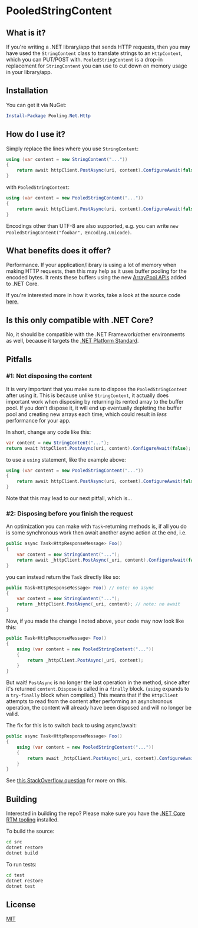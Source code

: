 # PooledStringContent

## What is it?

If you're writing a .NET library/app that sends HTTP requests, then you may have used the `StringContent` class to translate strings to an `HttpContent`, which you can PUT/POST with. `PooledStringContent` is a drop-in replacement for `StringContent` you can use to cut down on memory usage in your library/app.

## Installation

You can get it via NuGet:

```powershell
Install-Package Pooling.Net.Http
```

## How do I use it?

Simply replace the lines where you use `StringContent`:

```cs
using (var content = new StringContent("..."))
{
    return await httpClient.PostAsync(uri, content).ConfigureAwait(false);
}
```

with `PooledStringContent`:

```cs
using (var content = new PooledStringContent("..."))
{
    return await httpClient.PostAsync(uri, content).ConfigureAwait(false);
}
```

Encodings other than UTF-8 are also supported, e.g. you can write `new PooledStringContent("foobar", Encoding.Unicode)`.

## What benefits does it offer?

Performance. If your application/library is using a lot of memory when making HTTP requests, then this may help as it uses buffer pooling for the encoded bytes. It rents these buffers using the new [ArrayPool APIs](https://github.com/dotnet/corefx/blob/master/src/System.Buffers/src/System/Buffers/ArrayPool.cs) added to .NET Core.

If you're interested more in how it works, take a look at the source code [here.](src/Pooling.Net.Http/PooledStringContent.cs)

## Is this only compatible with .NET Core?

No, it should be compatible with the .NET Framework/other environments as well, because it targets the [.NET Platform Standard](https://github.com/dotnet/corefx/blob/master/Documentation/architecture/net-platform-standard.md).

## Pitfalls

### #1: Not disposing the content #

It is very important that you make sure to dispose the `PooledStringContent` after using it. This is because unlike `StringContent`, it actually does important work when disposing by returning its rented array to the buffer pool. If you don't dispose it, it will end up eventually depleting the buffer pool and creating new arrays each time, which could result in *less* performance for your app.

In short, change any code like this:

```cs
var content = new StringContent("...");
return await httpClient.PostAsync(uri, content).ConfigureAwait(false);
```

to use a `using` statement, like the example above:

```cs
using (var content = new PooledStringContent("..."))
{
    return await httpClient.PostAsync(uri, content).ConfigureAwait(false);
}
```

Note that this may lead to our next pitfall, which is...

### #2: Disposing before you finish the request #

An optimization you can make with `Task`-returning methods is, if all you do is some synchronous work then await another async action at the end, i.e.

```cs
public async Task<HttpResponseMessage> Foo()
{
    var content = new StringContent("...");
    return await _httpClient.PostAsync(_uri, content).ConfigureAwait(false);
}
```

you can instead return the `Task` directly like so:

```cs
public Task<HttpResponseMessage> Foo() // note: no async
{
    var content = new StringContent("...");
    return _httpClient.PostAsync(_uri, content); // note: no await
}
```

Now, if you made the change I noted above, your code may now look like this:

```cs
public Task<HttpResponseMessage> Foo()
{
    using (var content = new PooledStringContent("..."))
    {
        return _httpClient.PostAsync(_uri, content);
    }
}
```

But wait! `PostAsync` is no longer the last operation in the method, since after it's returned `content.Dispose` is called in a `finally` block. (`using` expands to a `try-finally` block when compiled.) This means that if the `HttpClient` attempts to read from the content after performing an asynchronous operation, the content will already have been disposed and will no longer be valid.

The fix for this is to switch back to using async/await:

```cs
public async Task<HttpResponseMessage> Foo()
{
    using (var content = new PooledStringContent("..."))
    {
        return await _httpClient.PostAsync(_uri, content).ConfigureAwait(false);
    }
}
```

See [this StackOverflow question](http://stackoverflow.com/q/31195467/4077294) for more on this.

## Building

Interested in building the repo? Please make sure you have the [.NET Core RTM tooling](https://www.microsoft.com/net/core) installed.

To build the source:

```bash
cd src
dotnet restore
dotnet build
```

To run tests:

```bash
cd test
dotnet restore
dotnet test
```

## License

[MIT](LICENSE)
